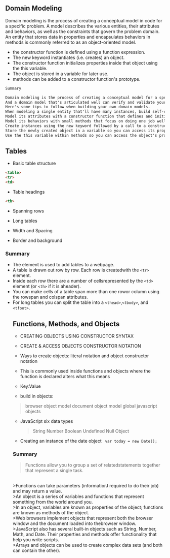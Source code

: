 ## Domain Modeling

Domain modeling is the process of creating a conceptual model in code for a specific problem. A model describes the various entities, their attributes and behaviors, as well as the constraints that govern the problem domain. An entity that stores data in properties and encapsulates behaviors in methods is commonly referred to as an object-oriented model.

- the constructor function is defined using a function expression. 
- The new keyword instantiates (i.e. creates) an object.
- The constructor function initializes properties inside that object using the this variable.
- The object is stored in a variable for later use.
- methods can be added to a constructor function's prototype. 


```html
Summary

Domain modeling is the process of creating a conceptual model for a specific problem. 
And a domain model that's articulated well can verify and validate your understanding of that problem.
Here's some tips to follow when building your own domain models.
When modeling a single entity that'll have many instances, build self-contained objects with the same attributes and behaviors.
Model its attributes with a constructor function that defines and initializes properties.
Model its behaviors with small methods that focus on doing one job well.
Create instances using the new keyword followed by a call to a constructor function.
Store the newly created object in a variable so you can access its properties and methods from outside.
Use the this variable within methods so you can access the object's properties and methods from inside.
```

## Tables

- Basic table structure
  
```html
<table> 
<tr>
<td>
```
- Table headings
   
```html
<th> 
```
- Spanning rows

- Long tables
  
- Width and Spacing

- Border and background

### Summary

- The <table> element is used to add tables to a webpage.
- A table is drawn out row by row. Each row is createdwith the ```<tr>``` element.
- Inside each row there are a number of cellsrepresented by the ```<td> ```element (or ```<th>``` if it is aheader).
- You can make cells of a table span more than one rowor column using the rowspan and colspan attributes.
- For long tables you can split the table into a ```<thead>```,```<tbody>```, and ```<tfoot>```.


## Functions, Methods, and Objects

- CREATING OBJECTS USING CONSTRUCTOR SYNTAX
  
- CREATE & ACCESS OBJECTS CONSTRUCTOR NOTATION
- Ways to create objects: literal notation and object constructor notation
- This is commonly used inside functions and objects where the function is declared alters what this means
- Key:Value
  <br>
- build in objects: 

>browser object model
>document object model
>global javascript objects

- JavaScript six data types
  >String
  >Number
  >Boolean
  >Undefined
  >Null
  >Object

- Creating an instance of the date object
``` var today = new Date();```

### Summary

>Functions allow you to group a set of relatedstatements together that represent a single task.
<br>
>Functions can take parameters (informatiorJ required to do their job) and may return a value.
<br>
>An object is a series of variables and functions that represent something from the world around you.
<br>
>In an object, variables are known as properties of the object; functions are known as methods of the object.
<br>
>Web browsers implement objects that represent both the browser window and the document loaded into thebrowser window.
<br>
>JavaScript also has several built-in objects such as String, Number, Math, and Date. Their properties and
methods offer functionality that help you write scripts.
<br>
>Arrays and objects can be used to create complex data sets (and both can contain the other).